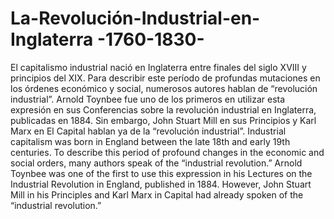 # La-Revolución-Industrial-en-Inglaterra -1760-1830-
El capitalismo industrial nació en Inglaterra entre finales del siglo XVIII y principios del XIX. Para describir este período de profundas mutaciones en los órdenes económico y social, numerosos autores hablan de “revolución industrial”. Arnold Toynbee fue uno de los primeros en utilizar esta expresión en sus Conferencias sobre la revolución industrial en Inglaterra, publicadas en 1884. Sin embargo, John Stuart Mill en sus Principios y Karl Marx en El Capital hablan ya de la “revolución industrial”. 
Industrial capitalism was born in England between the late 18th and early 19th centuries. To describe this period of profound changes in the economic and social orders, many authors speak of the “industrial revolution.” Arnold Toynbee was one of the first to use this expression in his Lectures on the Industrial Revolution in England, published in 1884. However, John Stuart Mill in his Principles and Karl Marx in Capital had already spoken of the “industrial revolution.”

